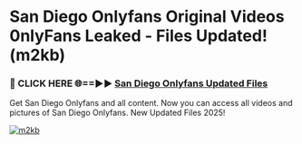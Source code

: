 # San Diego Onlyfans Original Videos 0nlyFans Leaked - Files Updated! (m2kb)

<h3>🔴 CLICK HERE 🌐==►► <a href="https://tinyurl.com/3hn5wdd3" rel="nofollow">San Diego Onlyfans Updated Files</a></h3>

Get San Diego Onlyfans and all content. Now you can access all videos and pictures of San Diego Onlyfans. New Updated Files 2025!

[![m2kb](https://i.imgur.com/4HnBqBT.gif)](https://tinyurl.com/3hn5wdd3)
